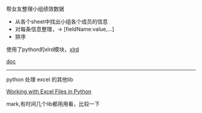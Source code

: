 帮女友整理小组绩效数据

- 从各个sheet中找出小组各个成员的信息
- 对每条信息整理，-> [fieldName:value,...]
- 排序

使用了python的xlrd模块，[xlrd](https://github.com/python-excel/xlrd)

[doc](http://xlrd.readthedocs.io/en/latest/)

---

python 处理 excel 的其他lib

[Working with Excel Files in Python](http://www.python-excel.org/)

mark,有时间几个lib都用用看，比较一下